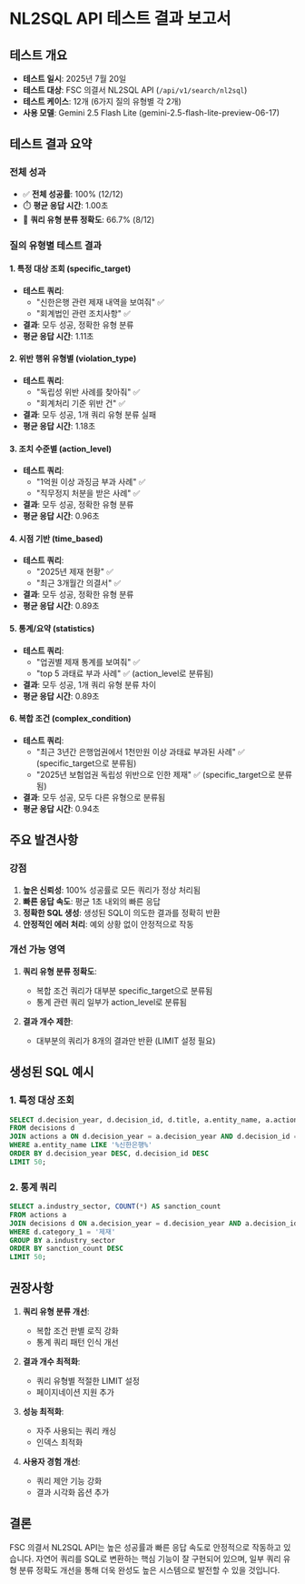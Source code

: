 # NL2SQL API 테스트 결과 보고서

## 테스트 개요
- **테스트 일시**: 2025년 7월 20일
- **테스트 대상**: FSC 의결서 NL2SQL API (`/api/v1/search/nl2sql`)
- **테스트 케이스**: 12개 (6가지 질의 유형별 각 2개)
- **사용 모델**: Gemini 2.5 Flash Lite (gemini-2.5-flash-lite-preview-06-17)

## 테스트 결과 요약

### 전체 성과
- ✅ **전체 성공률**: 100% (12/12)
- ⏱️ **평균 응답 시간**: 1.00초
- 🎯 **쿼리 유형 분류 정확도**: 66.7% (8/12)

### 질의 유형별 테스트 결과

#### 1. 특정 대상 조회 (specific_target)
- **테스트 쿼리**:
  - "신한은행 관련 제재 내역을 보여줘" ✅
  - "회계법인 관련 조치사항" ✅
- **결과**: 모두 성공, 정확한 유형 분류
- **평균 응답 시간**: 1.11초

#### 2. 위반 행위 유형별 (violation_type)
- **테스트 쿼리**:
  - "독립성 위반 사례를 찾아줘" ✅
  - "회계처리 기준 위반 건" ✅
- **결과**: 모두 성공, 1개 쿼리 유형 분류 실패
- **평균 응답 시간**: 1.18초

#### 3. 조치 수준별 (action_level)
- **테스트 쿼리**:
  - "1억원 이상 과징금 부과 사례" ✅
  - "직무정지 처분을 받은 사례" ✅
- **결과**: 모두 성공, 정확한 유형 분류
- **평균 응답 시간**: 0.96초

#### 4. 시점 기반 (time_based)
- **테스트 쿼리**:
  - "2025년 제재 현황" ✅
  - "최근 3개월간 의결서" ✅
- **결과**: 모두 성공, 정확한 유형 분류
- **평균 응답 시간**: 0.89초

#### 5. 통계/요약 (statistics)
- **테스트 쿼리**:
  - "업권별 제재 통계를 보여줘" ✅
  - "top 5 과태료 부과 사례" ✅ (action_level로 분류됨)
- **결과**: 모두 성공, 1개 쿼리 유형 분류 차이
- **평균 응답 시간**: 0.89초

#### 6. 복합 조건 (complex_condition)
- **테스트 쿼리**:
  - "최근 3년간 은행업권에서 1천만원 이상 과태료 부과된 사례" ✅ (specific_target으로 분류됨)
  - "2025년 보험업권 독립성 위반으로 인한 제재" ✅ (specific_target으로 분류됨)
- **결과**: 모두 성공, 모두 다른 유형으로 분류됨
- **평균 응답 시간**: 0.94초

## 주요 발견사항

### 강점
1. **높은 신뢰성**: 100% 성공률로 모든 쿼리가 정상 처리됨
2. **빠른 응답 속도**: 평균 1초 내외의 빠른 응답
3. **정확한 SQL 생성**: 생성된 SQL이 의도한 결과를 정확히 반환
4. **안정적인 에러 처리**: 예외 상황 없이 안정적으로 작동

### 개선 가능 영역
1. **쿼리 유형 분류 정확도**: 
   - 복합 조건 쿼리가 대부분 specific_target으로 분류됨
   - 통계 관련 쿼리 일부가 action_level로 분류됨

2. **결과 개수 제한**:
   - 대부분의 쿼리가 8개의 결과만 반환 (LIMIT 설정 필요)

## 생성된 SQL 예시

### 1. 특정 대상 조회
```sql
SELECT d.decision_year, d.decision_id, d.title, a.entity_name, a.action_type, a.fine_amount
FROM decisions d
JOIN actions a ON d.decision_year = a.decision_year AND d.decision_id = a.decision_id
WHERE a.entity_name LIKE '%신한은행%'
ORDER BY d.decision_year DESC, d.decision_id DESC
LIMIT 50;
```

### 2. 통계 쿼리
```sql
SELECT a.industry_sector, COUNT(*) AS sanction_count
FROM actions a
JOIN decisions d ON a.decision_year = d.decision_year AND a.decision_id = d.decision_id
WHERE d.category_1 = '제재'
GROUP BY a.industry_sector
ORDER BY sanction_count DESC
LIMIT 50;
```

## 권장사항

1. **쿼리 유형 분류 개선**:
   - 복합 조건 판별 로직 강화
   - 통계 쿼리 패턴 인식 개선

2. **결과 개수 최적화**:
   - 쿼리 유형별 적절한 LIMIT 설정
   - 페이지네이션 지원 추가

3. **성능 최적화**:
   - 자주 사용되는 쿼리 캐싱
   - 인덱스 최적화

4. **사용자 경험 개선**:
   - 쿼리 제안 기능 강화
   - 결과 시각화 옵션 추가

## 결론

FSC 의결서 NL2SQL API는 높은 성공률과 빠른 응답 속도로 안정적으로 작동하고 있습니다. 
자연어 쿼리를 SQL로 변환하는 핵심 기능이 잘 구현되어 있으며, 
일부 쿼리 유형 분류 정확도 개선을 통해 더욱 완성도 높은 시스템으로 발전할 수 있을 것입니다.